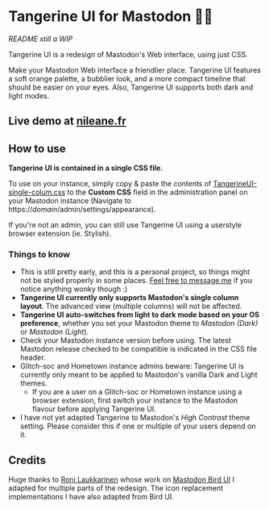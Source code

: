 # Tangerine UI for Mastodon 🍊🐘

*README still a WIP*

Tangerine UI is a redesign of Mastodon's Web interface, using just CSS.

Make your Mastodon Web interface a friendlier place. Tangerine UI features a soft orange palette, a bubblier look, and a more compact timeline that should be easier on your eyes. Also, Tangerine UI supports both dark and light modes.

## Live demo at [nileane.fr](https://nileane.fr)

## How to use
**Tangerine UI is contained in a single CSS file.**  

To use on your instance, simply copy & paste the contents of [TangerineUI-single-colum.css](https://github.com/nileane/TangerineUI-for-Mastodon/blob/main/TangerineUI-single-column.css) to the **Custom CSS** field in the administration panel on your Mastodon instance (Navigate to https://*domain*/admin/settings/appearance).

If you're not an admin, you can still use Tangerine UI using a userstyle browser extension (ie. Stylish).

### Things to know
* This is still pretty early, and this is a personal project, so things might not be styled properly in some places. [Feel free to message me](https://nileane.fr/@nileane) if you notice anything wonky though :)
* **Tangerine UI currently only supports Mastodon's single column layout**. The advanced view (multiple columns) will not be affected.
* **Tangerine UI auto-switches from light to dark mode based on your OS preference**, whether you set your Mastodon theme to *Mastodon (Dark)* or *Mastodon (Light*).
* Check your Mastodon instance version before using. The latest Mastodon release checked to be compatible is indicated in the CSS file header.
* Glitch-soc and Hometown instance admins beware: Tangerine UI is currently only meant to be applied to Mastodon's vanilla Dark and Light themes.
    * If you are a user on a Glitch-soc or Hometown instance using a browser extension, first switch your instance to the Mastodon flavour before applying Tangerine UI.
* I have not yet adapted Tangerine to Mastodon's *High Contrast* theme setting. Please consider this if one or multiple of your users depend on it.

## Credits
Huge thanks to [Roni Laukkarinen](https://mementomori.social/@rolle) whose work on [Mastodon Bird UI](https://github.com/ronilaukkarinen/mastodon-bird-ui) I adapted for multiple parts of the redesign. The icon replacement implementations I have also adapted from Bird UI.